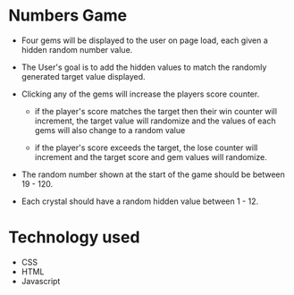 # Numbers Game

* Four gems will be displayed to the user on page load, each given a hidden random number value. 

* The User's goal is to add the hidden values to match the randomly generated target value displayed. 

* Clicking any of the gems will increase the players score counter.
    - if the player's score matches the target then their win counter will increment, the target value will randomize and the values of each gems will also change to a random value
    
    - if the player's score exceeds the target, the lose counter will increment and the target score and gem values will randomize. 

* The random number shown at the start of the game should be between 19 - 120.

* Each crystal should have a random hidden value between 1 - 12.

# Technology used

* CSS
* HTML
* Javascript
